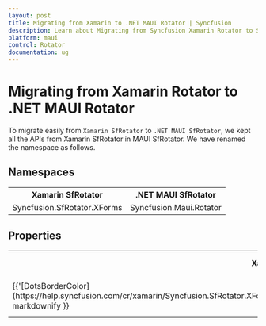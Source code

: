 ```yaml
---
layout: post
title: Migrating from Xamarin to .NET MAUI Rotator | Syncfusion 
description: Learn about Migrating from Syncfusion Xamarin Rotator to Syncfusion .NET MAUI Rotator control and more.
platform: maui
control: Rotator
documentation: ug
---  
```


# Migrating from Xamarin Rotator to .NET MAUI Rotator

To migrate easily from `Xamarin SfRotator` to `.NET MAUI SfRotator`, we kept all the APIs from Xamarin SfRotator in MAUI SfRotator. We have renamed the namespace as follows.

## Namespaces 

<table>
<tr>
<th>Xamarin SfRotator</th>
<th>.NET MAUI SfRotator</th></tr>
<tr>
<td>Syncfusion.SfRotator.XForms</td>
<td>Syncfusion.Maui.Rotator</td></tr>
</table>

## Properties

<table> 
<tr>
<th>Xamarin SfRotator</th>
<th>.NET MAUI SfRotator</th>
<th>Description</th></tr>
<tr>
<td>{{'[DotsBorderColor](https://help.syncfusion.com/cr/xamarin/Syncfusion.SfRotator.XForms.SfRotator.html#Syncfusion_SfRotator_XForms_SfRotator_DotsBorderColor)'| markdownify }}</td>
<td>{{'[DotsStroke](link)'| markdownify }}</td>
<td>Gets or sets the value of DotsStroke.
</td></tr>
<tr>
</table>